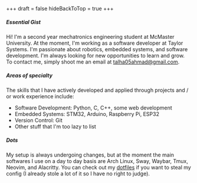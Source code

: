 +++
draft = false
hideBackToTop = true
+++


##### Essential Gist
Hi! I'm a second year mechatronics engineering student at McMaster University. At the moment, I'm working as a software developer at Taylor Systems. I'm passionate about robotics, embedded systems, and software development. I'm always looking for new opportunities to learn and grow. To contact me, simply shoot me an email at [talha05ahmad@gmail.com](mailto:talha05ahmad@gmail.com).
##### Areas of specialty
The skills that I have actively developed and applied through projects and / or work experience include:
- Software Development: Python, C, C++, some web development
- Embedded Systems: STM32, Arduino, Raspberry Pi, ESP32
- Version Control: Git
- Other stuff that I'm too lazy to list

##### Dots
My setup is always undergoing changes, but at the moment the main softwares I use on a day to day basis are Arch Linux, Sway,
Waybar, Tmux, Neovim, and Alacritty. You can check out my [dotfiles](https://github.com/BigBoiChickenNugget/dotfiles)
if you want to steal my config (I already stole a lot of it so I have no right to judge).


